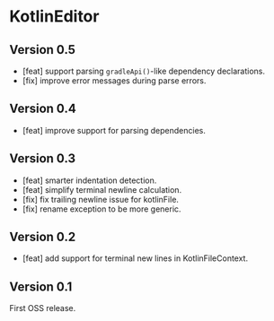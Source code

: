 # KotlinEditor

## Version 0.5
* [feat] support parsing `gradleApi()`-like dependency declarations.
* [fix] improve error messages during parse errors.

## Version 0.4
* [feat] improve support for parsing dependencies.

## Version 0.3
* [feat] smarter indentation detection.
* [feat] simplify terminal newline calculation.
* [fix] fix trailing newline issue for kotlinFile.
* [fix] rename exception to be more generic.

## Version 0.2
* [feat] add support for terminal new lines in KotlinFileContext.

## Version 0.1

First OSS release.
